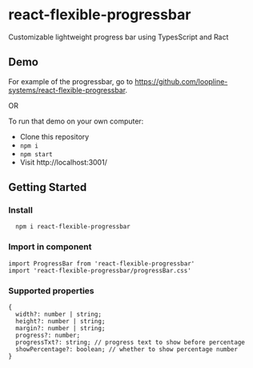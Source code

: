 # react-flexible-progressbar

Customizable lightweight progress bar using TypesScript and Ract

## Demo

For example of the progressbar, go to https://github.com/loopline-systems/react-flexible-progressbar.

OR

To run that demo on your own computer:
* Clone this repository
* `npm i`
* `npm start`
* Visit http://localhost:3001/

## Getting Started
### Install
```
  npm i react-flexible-progressbar
```

### Import in component
```
import ProgressBar from 'react-flexible-progressbar'
import 'react-flexible-progressbar/progressBar.css'
```

### Supported properties

```
{
  width?: number | string;
  height?: number | string;
  margin?: number | string;
  progress?: number;
  progressTxt?: string; // progress text to show before percentage
  showPercentage?: boolean; // whether to show percentage number
}
```
